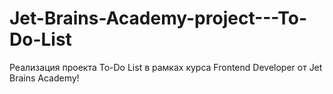# Jet-Brains-Academy-project---To-Do-List
Реализация проекта To-Do List в рамках курса Frontend Developer от Jet Brains Academy!
